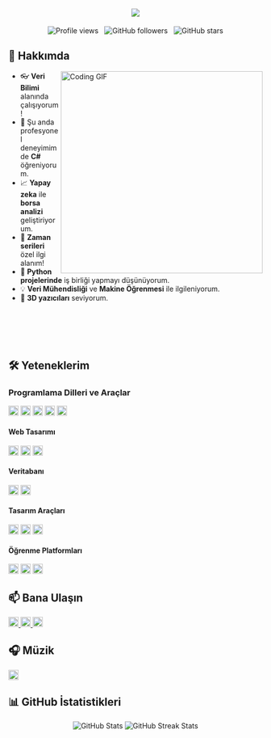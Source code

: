 <h1 align="center">
  <a href="https://git.io/typing-svg">
    <img src="https://readme-typing-svg.herokuapp.com/?color=F7F7F7&lines=Hello!;I+am+Fatih+Eren+Cetin!;Data+Scientist!&center=true&size=25">
  </a>
</h1>

<p align="center"> 
  <img src="https://komarev.com/ghpvc/?username=fecetinn&label=Profile%20Views&color=0e75b6&style=flat" alt="Profile views" />
  &nbsp;
  <img src="https://img.shields.io/github/followers/fecetinn?label=Followers&style=social" alt="GitHub followers" />
  &nbsp;
  <img src="https://img.shields.io/github/stars/fecetinn?label=Stars&style=social" alt="GitHub stars" />
</p>

## 👋 Hakkımda

<a href="https://media.giphy.com/media/qgQUggAC3Pfv687qPC/giphy.gif">
  <img align="right" src="https://media.giphy.com/media/qgQUggAC3Pfv687qPC/giphy.gif" width="400" alt="Coding GIF" />
</a>

- 👓 **Veri Bilimi** alanında çalışıyorum!
- 🌱 Şu anda profesyonel deneyimimde **C#** öğreniyorum.
- 📈 **Yapay zeka** ile **borsa analizi** geliştiriyorum.
- 🔭 **Zaman serileri** özel ilgi alanım!
- 👯 **Python projelerinde** iş birliği yapmayı düşünüyorum.
- 💡 **Veri Mühendisliği** ve **Makine Öğrenmesi** ile ilgileniyorum.
- 🔧 **3D yazıcıları** seviyorum.

<br><br><br><br>

<!--
## 🚀 Projelerim

- [**Proje Adı 1**](https://github.com/fecetinn/project-1): Proje hakkında kısa açıklama.
- [**Proje Adı 2**](https://github.com/fecetinn/project-2): Proje hakkında kısa açıklama.
- [**Proje Adı 3**](https://github.com/fecetinn/project-3): Proje hakkında kısa açıklama.
-->

## 🛠️ Yeteneklerim

### Programlama Dilleri ve Araçlar

<p align="left">
  <img src="https://img.shields.io/badge/Python-3776AB?style=for-the-badge&logo=python&logoColor=white" alt="Python" height="20" />
  <img src="https://img.shields.io/badge/Numpy-013243?style=for-the-badge&logo=numpy&logoColor=white" alt="NumPy" height="20" />
  <img src="https://img.shields.io/badge/Pandas-150458?style=for-the-badge&logo=pandas&logoColor=white" alt="Pandas" height="20" />
  <img src="https://img.shields.io/badge/Plotly-3F4F75?style=for-the-badge&logo=plotly&logoColor=white" alt="Plotly" height="20" />
  <img src="https://img.shields.io/badge/C%20Sharp-239120?style=for-the-badge&logo=c-sharp&logoColor=white" alt="C#" height="20" />
</p>

#### Web Tasarımı
<p align="left">
  <img src="https://img.shields.io/badge/HTML5-E34F26?style=for-the-badge&logo=html5&logoColor=white" alt="HTML5" height="20" />
  <img src="https://img.shields.io/badge/CSS3-1572B6?style=for-the-badge&logo=css3&logoColor=white" alt="CSS3" height="20" />
  <img src="https://img.shields.io/badge/JavaScript-F7DF1E?style=for-the-badge&logo=javascript&logoColor=black" alt="JavaScript" height="20" />
</p>

#### Veritabanı

<p align="left">  
  <img src="https://img.shields.io/badge/SQLite-003B57?style=for-the-badge&logo=sqlite&logoColor=white" alt="SQLite" height="20" />
  <img src="https://img.shields.io/badge/Microsoft%20SQL%20Server-CC2927?style=for-the-badge&logo=microsoft%20sql%20server&logoColor=white" alt="MS SQL Server" height="20" />
</p>

#### Tasarım Araçları

<p align="left">
  <img src="https://img.shields.io/badge/Adobe%20After%20Effects-9999FF?style=for-the-badge&logo=adobe%20after%20effects&logoColor=white" alt="After Effects" height="20" />
  <img src="https://img.shields.io/badge/Adobe%20Illustrator-FF9A00?style=for-the-badge&logo=adobe%20illustrator&logoColor=white" alt="Illustrator" height="20" />
  <img src="https://img.shields.io/badge/Adobe%20Photoshop-31A8FF?style=for-the-badge&logo=adobe%20photoshop&logoColor=white" alt="Adobe Photoshop" height="20" />
</p>

#### Öğrenme Platformları

<p align="left">
  <img src="https://img.shields.io/badge/Coursera-2A73CC?style=for-the-badge&logo=Coursera&logoColor=white" alt="Coursera" height="20" />
  <img src="https://img.shields.io/badge/Udemy-A435F0?style=for-the-badge&logo=Udemy&logoColor=white" alt="Udemy" height="20" />
  <img src="https://img.shields.io/badge/Miuul-3C3C3D?style=for-the-badge&logo=miuul&logoColor=white" alt="Miuul" height="20" />
</p>

## 📫 Bana Ulaşın
<p align="left">
  <a href="www.linkedin.com/in/fatih-eren-cetin" target="_blank"  rel="noopener noreferrer">
    <img src="https://img.shields.io/badge/LinkedIn-%230077B5.svg?&style=for-the-badge&logo=linkedin&logoColor=white" alt="LinkedIn" height="20" />
  </a>
  
  <a href="https://medium.com/@fecetinn" target="_blank"  rel="noopener noreferrer">
    <img src="https://img.shields.io/badge/Medium-12100E?style=for-the-badge&logo=medium&logoColor=white" alt="Medium" height="20" />
  </a>
  
  <a href="https://www.kaggle.com/fatiherencetin" target="_blank"  rel="noopener noreferrer">
    <img src="https://img.shields.io/badge/Kaggle-20BEFF?style=for-the-badge&logo=kaggle&logoColor=white" alt="Kaggle" height="20" />
  </a>
</p>

## 🎧 Müzik
<a href="https://open.spotify.com/user/31ymupalllh6riuv5pca5cewnndi?si=95ce36b9a9f34276" target="_blank"  rel="noopener noreferrer">
  <img src="https://img.shields.io/badge/Spotify-1DB954?style=for-the-badge&logo=spotify&logoColor=white" alt="Spotify" height="20" />
</a>

## 📊 GitHub İstatistikleri

<div align="center">
  <!-- Burada temayı 'tokyonight' olarak değiştiriyoruz -->
  <img src="https://github-readme-stats.vercel.app/api?username=fecetinn&show_icons=true&theme=highcontrast" alt="GitHub Stats" />
  <img src="https://github-readme-streak-stats.herokuapp.com/?user=fecetinn&theme=highcontrast" alt="GitHub Streak Stats" />
</div>

<!--
**fecetinn/fecetinn** is a ✨ _special_ ✨ repository because its `README.md` (this file) appears on your GitHub profile.

Here are some ideas to get you started:

- 🔭 Şu anda üzerinde çalıştığım şeyler...
- 🌱 Öğreniyorum...
- 👯 İş birliği yapmak istiyorum...
- 🤔 Yardım arıyorum...
- 💬 Bana sorabilirsiniz...
- 📫 Bana nasıl ulaşabilirsiniz: ...
- 😄 Zamirlerim: ...
- ⚡ Eğlenceli gerçek: ...
-->

